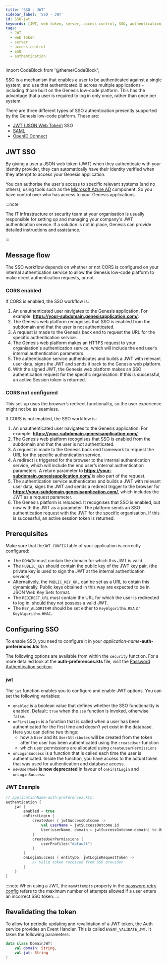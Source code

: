 ```yaml
---
title: 'SSO - JWT'
sidebar_label: 'SSO - JWT'
id: SSO-jwt
keywords: [JWT, web token, server, access control, SSO, authentication]
tags:
  - JWT
  - web token
  - server
  - access control
  - SSO
  - authentication
---
```



import CodeBlock from '@theme/CodeBlock';

SSO is a mechanism that enables a user to be authenticated against a single system, and use that authenticated id across multiple applications - including those built on the Genesis low-code platform. This has the advantage that a user is required to log in only once, rather than once per system.

There are three different types of SSO authentication presently supported by the Genesis low-code platform. These are:

* [JWT (JSON Web Token)](https://jwt.io/introduction) SSO
* [SAML](https://en.wikipedia.org/wiki/Security_Assertion_Markup_Language)
* [OpenID Connect](https://openid.net/connect/)


## JWT SSO

By giving a user a JSON web token (JWT) when they authenticate with your identity provider, they can automatically have their identity verified when they attempt to access your Genesis application.

You can authorise the user's access to specific relevant systems (and no others), using tools such as the [Microsoft Azure AD](https://azure.microsoft.com/en-gb/services/active-directory/#overview) component. So you have control over who has access to your Genesis applications.

:::note

The IT infrastructure or security team at your organisation is usually responsible for setting up and managing your company's JWT authentication service. If a solution is not in place, Genesis can provide detailed instructions and assistance.

:::
## Message flow

The SSO workflow depends on whether or not CORS is configured on your internal authentication service to allow the Genesis low-code platform to make direct authentication requests, or not.

### CORS enabled

If CORS is enabled, the SSO workflow is:

1. An unauthenticated user navigates to the Genesis application. For example: **https://your-subdomain.genesisapplication.com/**.
2. The Genesis web platform recognises that SSO is enabled from the subdomain and that the user is not authenticated.
3. A request is made to the Genesis back end to request the URL for the specific authentication service.
4. The Genesis web platform makes an HTTPS request to your organisation's authentication service, which will include the end user’s internal authentication parameters.
5. The authentication service authenticates and builds a JWT with relevant user data, signs the JWT and sends it back to the Genesis web platform.
6. With the signed JWT, the Genesis web platform makes an SSO authentication request for the specific organisation. If this is successful, an active Session token is returned.

### CORS not configured

This set-up uses the browser’s redirect functionality, so the user experience might not be as seamless.

If CORS is not enabled, the SSO workflow is:

1. An unauthenticated user navigates to the Genesis application. For example: **https://your-subdomain.genesisapplication.com/**.
2. The Genesis web platform recognises that SSO is enabled from the subdomain and that the user is not authenticated.
3. A request is made to the Genesis back end framework to request the URL for the specific authentication service.
4. A redirect is triggered for the browser to the internal authentication service, which will include the end user’s internal authentication parameters. A return parameter to **https://your-subdomain.genesisapplication.com/** is also part of the request.
5. The authentication service authenticates and builds a JWT with relevant user data, signs the JWT and sends a redirect trigger to the browser for **https://your-subdomain.genesisapplication.com/**, which includes the JWT as a request parameter.
6. The Genesis platform is reloaded. It recognises that SSO is enabled, but now with the JWT as a parameter. The platform sends an SSO authentication request with the JWT for the specific organisation. If this is successful, an active session token is returned.


## Prerequisites

Make sure that the`JWT_CONFIG` table of your application is correctly configured:

* The `DOMAIN` must contain the domain for which this JWT is valid.
* The `PUBLIC_KEY` should contain the public key of the JWT key pair, (the private key is used to sign the JWT at the internal authentication service).
* Alternatively, the `PUBLIC_KEY_URL` can be set as a URL to obtain this dynamically. Public keys obtained in this way are expected to be in JSON Web Key Sets format.
* The `REDIRECT_URL` must contain the URL for which the user is redirected to log in, should they not possess a valid JWT.
* The `KEY_ALGORITHM` should be set either to `KeyAlgorithm.RSA` or `KeyAlgorithm.HMAC`.

## Configuring SSO

To enable SSO, you need to configure it in your _application-name_**-auth-preferences.kts** file.

The following options are available from within the `security` function. For a more detailed look at the **auth-preferences.kts** file, visit the [Password Authentication section](../../../server/access-control/password-authentication/).

### jwt
The `jwt` function enables you to configure and enable JWT options. You can set the following variables:

* `enabled` is a boolean value that defines whether the SSO functionality is enabled. Default: `true` when the `sso` function is invoked, otherwise `false`.
* `onFirstLogin` is a function that is called when a user has been authenticated for the first time and doesn't yet exist in the database. Here you can define two things:
  * how a `User` and its `UserAttributes` will be created from the token after the user has been authenticated using the `createUser` function
  * which user permissions are allocated using `createUserPermissions`
* `onLoginSuccess` is a function that is called each time the user is authenticated. Inside the function, you have access to the actual token that was used for authentication and database access.
* `newUserMode` **is now deprecated** in favour of `onFirstLogin` and `onLoginSuccess`.

### JWT Example
```kotlin
// applicationName-auth-preferences.kts:
authentication {
    jwt {
        enabled = true
        onFirstLogin {
            createUser { jwtSuccessOutcome ->
                val userName = jwtSuccessOutcome.id
                User(userName, domain = jwtSuccessOutcome.domain) to UserAttributes(userName)
            }
            createUserPermissions {
                userProfiles("default")
            }
        }
        onLoginSuccess { entityDb, jwtLoginRequestToken ->
            // Valid token received from SSO provider
        }
    }
}
```
:::note
When using a JWT, the `maxAttempts` property in the [password retry config](../../../server/access-control/password-authentication#passwordretry) 
refers to the maximum number of attempts allowed if a user enters an incorrect SSO token.
:::

## Revalidating the token

To allow for periodic updating and revalidation of a JWT token, the Auth service provides an Event Handler. This is called `EVENT_VALIDATE_JWT`. It takes the following parameters:

```kotlin
data class DomainJWT(
    val domain: String,
    val jwt: String
)
```

